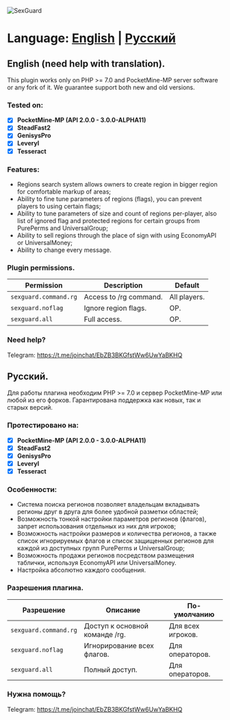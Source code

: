 ![SexGuard](https://raw.githubusercontent.com/universalcrew/SexGuard/master/sexguard.jpg)

# Language: [English](#ENG) | [Русский](#RUS)

<a name="ENG"></a>

## English (need help with translation).

This plugin works only on PHP >= 7.0 and PocketMine-MP server software or any fork of it. We guarantee support both new and old versions.

### Tested on:

- [x] **PocketMine-MP (API 2.0.0 - 3.0.0-ALPHA11)**
- [x] **SteadFast2**
- [x] **GenisysPro**
- [x] **Leveryl**
- [x] **Tesseract**

### Features:

- Regions search system allows owners to create region in bigger region for comfortable markup of areas;
- Ability to fine tune parameters of regions (flags), you can prevent players to using certain flags;
- Ability to tune parameters of size and count of regions per-player, also list of ignored flag and protected regions for certain groups from PurePerms and UniversalGroup;
- Ability to sell regions through the place of sign with using EconomyAPI or UniversalMoney;
- Ability to change every message.

### Plugin permissions.

Permission | Description | Default
--- | --- | ---
`sexguard.command.rg` | Access to /rg command. | All players.
`sexguard.noflag` | Ignore region flags. | OP.
`sexguard.all` | Full access. | OP.

### Need help?

Telegram: https://t.me/joinchat/EbZB3BKGfstWw6UwYaBKHQ

<a name="RUS"></a>

## Русский.

Для работы плагина необходим PHP >= 7.0 и сервер PocketMine-MP или любой из его форков. Гарантирована поддержка как новых, так и старых версий.

### Протестировано на:

- [x] **PocketMine-MP (API 2.0.0 - 3.0.0-ALPHA11)**
- [x] **SteadFast2**
- [x] **GenisysPro**
- [x] **Leveryl**
- [x] **Tesseract**

### Особенности:

- Система поиска регионов позволяет владельцам вкладывать регионы друг в друга для более удобной разметки областей;
- Возможность тонкой настройки параметров регионов (флагов), запрет использования отдельных из них для игроков;
- Возможность настройки размеров и количества регионов, а также список игнорируемых флагов и список защищенных регионов для каждой из доступных групп PurePerms и UniversalGroup;
- Возможность продажи регионов посредством размещения таблички, используя EconomyAPI или UniversalMoney.
- Настройка абсолютно каждого сообщения.

### Разрешения плагина.

Разрешение | Описание | По-умолчанию
--- | --- | ---
`sexguard.command.rg` | Доступ к основной команде /rg. | Для всех игроков.
`sexguard.noflag` | Игнорирование всех флагов. | Для операторов.
`sexguard.all` | Полный доступ. | Для операторов.

### Нужна помощь?

Telegram: https://t.me/joinchat/EbZB3BKGfstWw6UwYaBKHQ